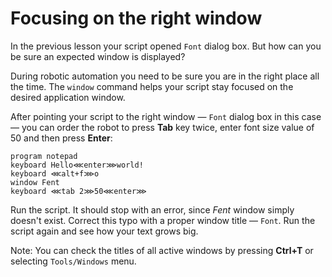 # Focusing on the right window

In the previous lesson your script opened `Font` dialog box. But how can you be sure an expected window is displayed?

During robotic automation you need to be sure you are in the right place all the time. The `window` command helps your script stay focused on the desired application window.

After pointing your script to the right window — `Font` dialog box in this case — you can order the robot to press **Tab** key twice, enter font size value of 50 and then press **Enter**:

```G1ANT
program notepad
keyboard Hello⋘enter⋙world!
keyboard ⋘alt+f⋙o
window Fent
keyboard ⋘tab 2⋙50⋘enter⋙
```

Run the script. It should stop with an error, since _Fent_ window simply doesn't exist. Correct this typo with a proper window title — `Font`. Run the script again and see how your text grows big.

Note: You can check the titles of all active windows by pressing **Ctrl+T** or selecting `Tools/Windows` menu.
